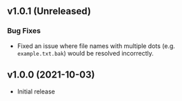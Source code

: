 ## v1.0.1 (Unreleased)

### Bug Fixes

- Fixed an issue where file names with multiple dots (e.g. `example.txt.bak`) would be resolved incorrectly.

## v1.0.0 (2021-10-03)

- Initial release
